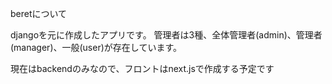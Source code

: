 beretについて

djangoを元に作成したアプリです。
管理者は3種、全体管理者(admin)、管理者(manager)、一般(user)が存在しています。

現在はbackendのみなので、フロントはnext.jsで作成する予定です